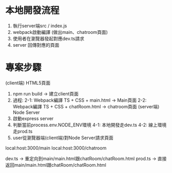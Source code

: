 # 本地開發流程
1. 執行server端src / index.js
2. webpack啟動編譯 (做出main、chatroom頁面)
3. 使用者在瀏覽器發起對應dev.ts請求
4. server 回傳對應的頁面

# 專案步驟

(client端) HTML5頁面
1. npm run build -> 建立client頁面
2. 過程:
    2-1: Webpack編譯 TS + CSS + main.html -> Main頁面
    2-2: Webpack編譯 TS + CSS + chatRoom.html -> chatroom頁面
(server端) Node Server
3. 啟動express server
4. 判斷當前process.env.NODE_ENV環境
    4-1: 本地開發走dev.ts
    4-2: 線上環境走prod.ts
5. user從瀏覽器端(client端)對Node Server請求頁面

local:host:3000/main
local:host:3000/chatroom

dev.ts -> 重定向到main/main.html跟chatRoom/chatRoom.html
prod.ts -> 直接返回main/main.html跟chatRoom/chatRoom.html